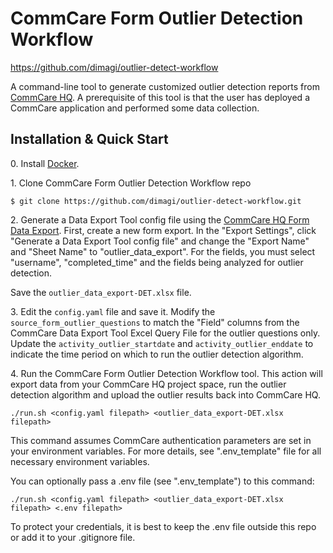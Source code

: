 CommCare Form Outlier Detection Workflow
===============

https://github.com/dimagi/outlier-detect-workflow

A command-line tool to generate customized outlier detection reports from [CommCare HQ](https://www.commcarehq.org). A prerequisite of this tool is that the user has deployed a CommCare application and performed some data collection.

Installation & Quick Start
--------------------------

0\. Install [Docker](https://docs.docker.com/engine/install/).

1\. Clone CommCare Form Outlier Detection Workflow repo

```
$ git clone https://github.com/dimagi/outlier-detect-workflow.git
```

2\. Generate a Data Export Tool config file using the [CommCare HQ Form Data Export](https://confluence.dimagi.com/display/commcarepublic/Form+Data+Export). First, create a new form export. In the "Export Settings", click "Generate a Data Export Tool config file" and change the "Export Name" and "Sheet Name" to "outlier_data_export".  For the fields, you must select "username", "completed_time" and the fields being analyzed for outlier detection.

Save the `outlier_data_export-DET.xlsx` file.

3\. Edit the `config.yaml` file and save it. Modify the `source_form_outlier_questions` to match the "Field" columns from the CommCare Data Export Tool Excel Query File for the outlier questions only. Update the `activity_outlier_startdate` and `activity_outlier_enddate` to indicate the time period on which to run the outlier detection algorithm.

4\. Run the CommCare Form Outlier Detection Workflow tool. This action will export data from your CommCare HQ project space, run the outlier detection algorithm and upload the outlier results back into CommCare HQ.

```
./run.sh <config.yaml filepath> <outlier_data_export-DET.xlsx filepath>
```

This command assumes CommCare authentication parameters are set in your environment variables. For more details, see ".env_template" file for all necessary environment variables.

You can optionally pass a .env file (see ".env_template") to this command:

```
./run.sh <config.yaml filepath> <outlier_data_export-DET.xlsx filepath> <.env filepath>
```

To protect your credentials, it is best to keep the .env file outside this repo or add it to your .gitignore file.


